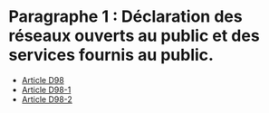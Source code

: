 # Paragraphe 1 : Déclaration des réseaux ouverts au public et des services fournis au public.

* [Article D98](./LEGIARTI000006464156.md)
* [Article D98-1](./LEGIARTI000006463972.md)
* [Article D98-2](./LEGIARTI000006463977.md)
